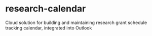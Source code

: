 # research-calendar
Cloud solution for building and maintaining research grant schedule tracking calendar, integrated into Outlook

